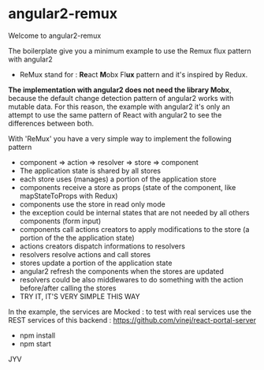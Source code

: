 # angular2-remux

Welcome to angular2-remux

The boilerplate give you a minimum example to use the Remux flux pattern with angular2
* ReMux stand for : **Re**act **M**obx Fl**ux** pattern and it's inspired by Redux.

**The implementation with angular2 does not need the library Mobx**, because the default change detection pattern of angular2 works with mutable data. For this reason, the example with angular2 it's only an attempt to use the same pattern of React with angular2 to see the differences between both.

With 'ReMux' you have a very simple way to implement the following pattern
* component => action => resolver => store => component
 * The application state is shared by all stores
 * each store uses (manages) a portion of the application store
 * components receive a store as props (state of the component, like mapStateToProps with Redux)
 * components use the store in read only mode
  *  the exception could be internal states that are not needed by all others components (form input)
 * components call actions creators to apply modifications to the store (a portion of the the application state)
 * actions creators dispatch informations to resolvers
 * resolvers resolve actions and call stores
 * stores update a portion of the application state
 * angular2 refresh the components when the stores are updated
 * resolvers could be also middlewares to do something with the action before/after calling the stores
* TRY IT, IT'S VERY SIMPLE THIS WAY

In the example, the services are Mocked : to test with real services use the REST services of this backend : https://github.com/vinej/react-portal-server

  * npm install
  * npm start

JYV
